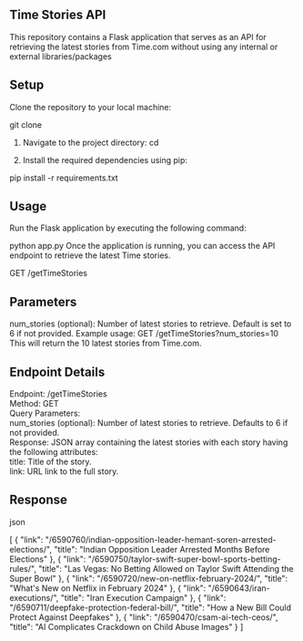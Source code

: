 ## Time Stories API
This repository contains a Flask application that serves as an API for retrieving the latest stories from Time.com without using any internal or external libraries/packages

## Setup
Clone the repository to your local machine:

 git clone <repository-url>
1. Navigate to the project directory:
cd <repository-directory>

2. Install the required dependencies using pip:

pip install -r requirements.txt


## Usage

Run the Flask application by executing the following command:

python app.py
Once the application is running, you can access the API endpoint to retrieve the latest Time stories.

GET /getTimeStories
## Parameters
num_stories (optional): Number of latest stories to retrieve. Default is set to 6 if not provided.
Example usage:
GET /getTimeStories?num_stories=10
This will return the 10 latest stories from Time.com.

## Endpoint Details
Endpoint: /getTimeStories <br>
Method: GET <br>
Query Parameters: <br>
num_stories (optional): Number of latest stories to retrieve. Defaults to 6 if not provided. <br>
Response: JSON array containing the latest stories with each story having the following attributes:<br>
title: Title of the story.<br>
link: URL link to the full story.
## Response
json

[
  {
    "link": "/6590760/indian-opposition-leader-hemant-soren-arrested-elections/",
    "title": "Indian Opposition Leader Arrested Months Before Elections"
  },
  {
    "link": "/6590750/taylor-swift-super-bowl-sports-betting-rules/",
    "title": "Las Vegas: No Betting Allowed on Taylor Swift Attending the Super Bowl"
  },
  {
    "link": "/6590720/new-on-netflix-february-2024/",
    "title": "What's New on Netflix in February 2024"
  },
  {
    "link": "/6590643/iran-executions/",
    "title": "Iran Execution Campaign"
  },
  {
    "link": "/6590711/deepfake-protection-federal-bill/",
    "title": "How a New Bill Could Protect Against Deepfakes"
  },
  {
    "link": "/6590470/csam-ai-tech-ceos/",
    "title": "AI Complicates Crackdown on Child Abuse Images"
  }
]
